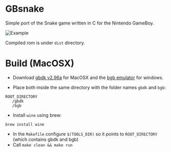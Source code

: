 # GBsnake

Simple port of the Snake game written in C for the Nintendo GameBoy.

![Example](http://brovador.github.io/GBsnake/Demo.gif)

Compiled rom is under ```dist``` directory.

# Build (MacOSX)
* Download [gbdk v2.96a](http://www.rpgmaker.it/proflame/gbdk.zip) for MacOSX and the [bgb emulator](http://bgb.bircd.org/) for windows.

* Place both inside the same directory with the folder names ```gbdk``` and ```bgb```:

```
ROOT_DIRECTORY
   /gbdk
   /bgb
```

* Install ```wine``` using brew: 

```
brew install wine
```

* In the ```Makefile``` configure ```$(TOOLS_DIR)``` so it points to ```ROOT_DIRECTORY``` (which contains gbdk and bgb)
* Call ```make clean && make run```

